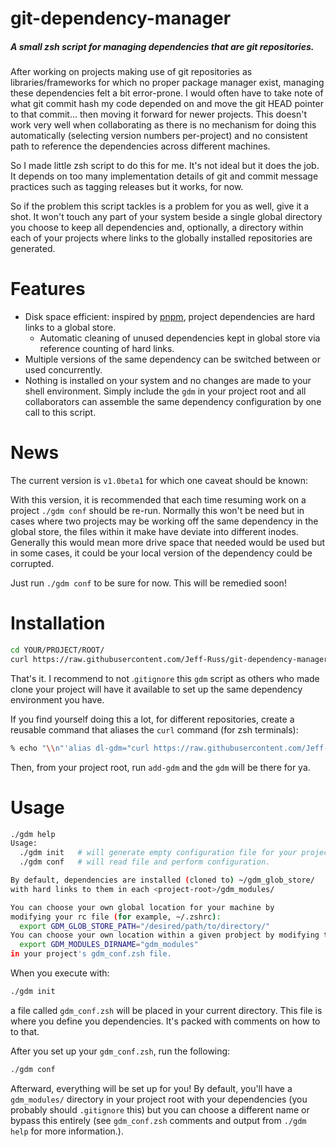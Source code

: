 # git-dependency-manager

##### A small zsh script for managing dependencies that are git repositories.

After working on projects making use of git repositories as libraries/frameworks 
for which no proper package manager exist, managing these dependencies felt a bit 
error-prone. I would often have to take note of what git commit hash my code 
depended on and move the git HEAD pointer to that commit... then moving it forward 
for newer projects. This doesn't work very well when collaborating as there is no 
mechanism for doing this automatically (selecting version numbers per-project) and 
no consistent path to reference the dependencies across different machines.  

So I made little zsh script to do this for me. It's not ideal but it does the job. 
It depends on too many implementation details of git and commit message practices 
such as tagging releases but it works, for now. 

So if the problem this script tackles is a problem for you as well, give it a shot. 
It won't touch any part of your system beside a single global directory you choose 
to keep all dependencies and, optionally, a directory within each of your projects 
where links to the globally installed repositories are generated.  

# Features

* Disk space efficient:  inspired by [pnpm](https://www.npmjs.com/package/pnpm/v/3.7.0-3), project dependencies are hard links to a global store.
  * Automatic cleaning of unused dependencies kept in global store via reference counting of hard links.
* Multiple versions of the same dependency can be switched between or used concurrently.
* Nothing is installed on your system and no changes are made to your shell environment. Simply include the `gdm` in your project root and all collaborators can assemble the same dependency configuration by one call to this script.

# News

The current version is `v1.0beta1` for which one caveat should be known: 

With this  version, it is recommended that each time resuming work on a project 
`./gdm conf`  should be re-run. Normally this won't be need but in cases where two 
projects may be  working off the same dependency in the global store, the files 
within it make have deviate into different inodes. Generally this would mean more 
drive space that needed would be used but in some cases, it could be your local 
version of the dependency could be corrupted.

Just run `./gdm conf` to be sure for now. This will be remedied soon!

# Installation


```sh
cd YOUR/PROJECT/ROOT/
curl https://raw.githubusercontent.com/Jeff-Russ/git-dependency-manager/main/gdm > ./gdm % chmod 755 ./gdm
```

That's it. I recommend to not .`gitignore` this `gdm` script as others who made clone 
your project will have it available to set up the same dependency environment you have.   

If you find yourself doing this a lot, for different repositories, create a reusable command 
that aliases the `curl` command (for zsh terminals):  

```zsh
% echo "\\n"'alias dl-gdm="curl https://raw.githubusercontent.com/Jeff-Russ/git-dependency-manager/main/gdm > ./gdm % chmod 755 ./gdm"' >> ~/.zshrc 
```

Then, from your project root, run `add-gdm` and the `gdm`  will be there for ya.

# Usage

```sh
./gdm help
Usage:
  ./gdm init   # will generate empty configuration file for your project
  ./gdm conf   # will read file and perform configuration.

By default, dependencies are installed (cloned to) ~/gdm_glob_store/ 
with hard links to them in each <project-root>/gdm_modules/

You can choose your own global location for your machine by
modifying your rc file (for example, ~/.zshrc):
  export GDM_GLOB_STORE_PATH="/desired/path/to/directory/"
You can choose your own location within a given probject by modifying the line:
  export GDM_MODULES_DIRNAME="gdm_modules"
in your project's gdm_conf.zsh file.
```

When you execute with:  

```sh
./gdm init
```

a file called `gdm_conf.zsh` will be placed in your current directory. This file 
is where you define you dependencies. It's packed with comments on how to to that.  

After you set up your  `gdm_conf.zsh`, run the following:  

```sh
./gdm conf
```

Afterward, everything will be set up for you! By default, you'll have a `gdm_modules/` 
directory in your project root with your dependencies (you probably should `.gitignore` this)
but you can choose a different name or bypass this entirely (see `gdm_conf.zsh` comments and
output from `./gdm help` for more information.).   

